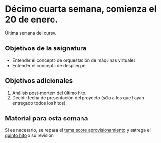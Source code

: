# Décimo cuarta semana, comienza el 20 de enero.

Última semana del curso.

## Objetivos de la asignatura

* Entender el concepto de orquestación de máquinas virtuales
* Entender el concepto de despliegue.

## Objetivos adicionales

1. Análisis post-mortem del último hito.
2. Decidir fecha de presentación del proyecto (sólo a los que hayan entregado todos los hitos).

## Material para esta semana

Si es necesario, se repasa el
[tema sobre aprovisionamiento](http://jj.github.io/CC/documentos/temas/Provision.html) y entrega el 
[quinto hito](http://jj.github.io/CC/documentos/proyecto/5.Provisionamiento)  o su revisión.
